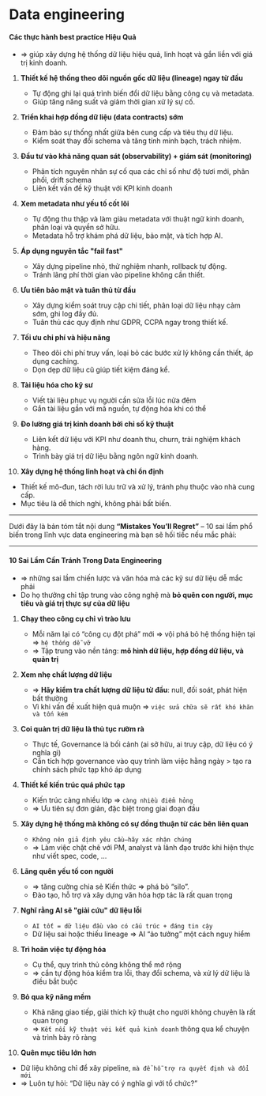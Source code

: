 # Data engineering

#### **Các thực hành best practíce Hiệu Quả**
* => giúp xây dựng hệ thống dữ liệu hiệu quả, linh hoạt và gắn liền với giá trị kinh doanh.
1. **Thiết kế hệ thống theo dõi nguồn gốc dữ liệu (lineage) ngay từ đầu**
   * Tự động ghi lại quá trình biến đổi dữ liệu bằng công cụ và metadata.
   * Giúp tăng năng suất và giảm thời gian xử lý sự cố.

2. **Triển khai hợp đồng dữ liệu (data contracts) sớm**
   * Đảm bảo sự thống nhất giữa bên cung cấp và tiêu thụ dữ liệu.
   * Kiểm soát thay đổi schema và tăng tính minh bạch, trách nhiệm.

3. **Đầu tư vào khả năng quan sát (observability) + giám sát (monitoring)**
   * Phân tích nguyên nhân sự cố qua các chỉ số như độ tươi mới, phân phối, drift schema
   * Liên kết vấn đề kỹ thuật với KPI kinh doanh

4. **Xem metadata như yếu tố cốt lõi**
   * Tự động thu thập và làm giàu metadata với thuật ngữ kinh doanh, phân loại và quyền sở hữu.
   * Metadata hỗ trợ khám phá dữ liệu, bảo mật, và tích hợp AI.

5. **Áp dụng nguyên tắc "fail fast"**
   * Xây dựng pipeline nhỏ, thử nghiệm nhanh, rollback tự động.
   * Tránh lãng phí thời gian vào pipeline không cần thiết.

6. **Ưu tiên bảo mật và tuân thủ từ đầu**
   * Xây dựng kiểm soát truy cập chi tiết, phân loại dữ liệu nhạy cảm sớm, ghi log đầy đủ.
   * Tuân thủ các quy định như GDPR, CCPA ngay trong thiết kế.

7. **Tối ưu chi phí và hiệu năng**
   * Theo dõi chi phí truy vấn, loại bỏ các bước xử lý không cần thiết, áp dụng caching.
   * Dọn dẹp dữ liệu cũ giúp tiết kiệm đáng kể.

8. **Tài liệu hóa cho kỹ sư**
   * Viết tài liệu phục vụ người cần sửa lỗi lúc nửa đêm
   * Gắn tài liệu gần với mã nguồn, tự động hóa khi có thể

9. **Đo lường giá trị kinh doanh bởi chỉ số kỹ thuật**
   * Liên kết dữ liệu với KPI như doanh thu, churn, trải nghiệm khách hàng.
   * Trình bày giá trị dữ liệu bằng ngôn ngữ kinh doanh.

10. **Xây dựng hệ thống linh hoạt và chỉ ổn định**
* Thiết kế mô-đun, tách rời lưu trữ và xử lý, tránh phụ thuộc vào nhà cung cấp.
* Mục tiêu là dễ thích nghi, không phải bất biến.

---
Dưới đây là bản tóm tắt nội dung **“Mistakes You’ll Regret”** – 10 sai lầm phổ biến trong lĩnh vực data engineering mà bạn sẽ hối tiếc nếu mắc phải:

---
#### **10 Sai Lầm Cần Tránh Trong Data Engineering**
* => những sai lầm chiến lược và văn hóa mà các kỹ sư dữ liệu dễ mắc phải
* Do họ thưởng chỉ tập trung vào công nghệ mà **bỏ quên con người, mục tiêu và giá trị thực sự của dữ liệu**

1. **Chạy theo công cụ chỉ vì trào lưu**
   * Mỗi năm lại có “công cụ đột phá” mới => vội phá bỏ hệ thống hiện tại => `hệ thống dễ vỡ`
   * => Tập trung vào nền tảng: **mô hình dữ liệu, hợp đồng dữ liệu, và quản trị**

2. **Xem nhẹ chất lượng dữ liệu**
   * => **Hãy kiểm tra chất lượng dữ liệu từ đầu**: null, đối soát, phát hiện bất thường
   * Vì khi vấn đề xuất hiện quá muộn => `việc sửa chữa sẽ rất khó khăn và tốn kém`

3. **Coi quản trị dữ liệu là thủ tục rườm rà**
   * Thực tế, Governance là bối cảnh (ai sở hữu, ai truy cập, dữ liệu có ý nghĩa gì)
   * Cần tích hợp governance vào quy trình làm việc hằng ngày > tạo ra chính sách phức tạp khó áp dụng

4. **Thiết kế kiến trúc quá phức tạp**
   * Kiến trúc càng nhiều lớp => `càng nhiều điểm hỏng`
   * => Ưu tiên sự đơn giản, đặc biệt trong giai đoạn đầu

5. **Xây dựng hệ thống mà không có sự đồng thuận từ các bên liên quan**
   * `Không nên giả định yêu cầu—hãy xác nhận chúng`
   * => Làm việc chặt chẽ với PM, analyst và lãnh đạo trước khi hiện thực như viết spec, code, ... 

6. **Lãng quên yếu tố con người**
   * => tăng cường chia sẻ Kiến thức => phá bỏ “silo”.
   * Đào tạo, hỗ trợ và xây dựng văn hóa hợp tác là rất quan trọng

7. **Nghĩ rằng AI sẽ "giải cứu" dữ liệu lỗi**
   * `AI tốt = dữ liệu đầu vào có cấu trúc + đáng tin cậy`
   * Dữ liệu sai hoặc thiếu lineage => AI “ảo tưởng” một cách nguy hiểm

8. **Trì hoãn việc tự động hóa**
   * Cụ thể, quy trình thủ công không thể mở rộng
   * => cần tự động hóa kiểm tra lỗi, thay đổi schema, và xử lý dữ liệu là điều bắt buộc

9. **Bỏ qua kỹ năng mềm**
   * Khả năng giao tiếp, giải thích kỹ thuật cho người không chuyên là rất quan trọng
   * => `Kết nối kỹ thuật với kết quả kinh doanh` thông qua kể chuyện và trình bày rõ ràng

10. **Quên mục tiêu lớn hơn**
* Dữ liệu không chỉ để xây pipeline, `mà để hỗ trợ ra quyết định và đổi mới`
* => Luôn tự hỏi: “Dữ liệu này có ý nghĩa gì với tổ chức?”
